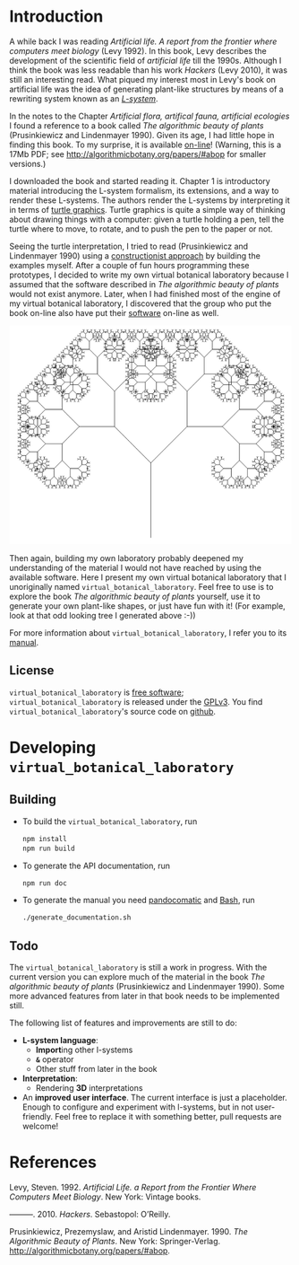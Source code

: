 Introduction
============

A while back I was reading *Artificial life. A report from the frontier where computers meet biology* (Levy 1992). In this book, Levy describes the development of the scientific field of *artificial life* till the 1990s. Although I think the book was less readable than his work *Hackers* (Levy 2010), it was still an interesting read. What piqued my interest most in Levy's book on artificial life was the idea of generating plant-like structures by means of a rewriting system known as an *[L-system](https://en.wikipedia.org/wiki/L-system)*.

In the notes to the Chapter *Artificial flora, artifical fauna, artificial ecologies* I found a reference to a book called *The algorithmic beauty of plants* (Prusinkiewicz and Lindenmayer 1990). Given its age, I had little hope in finding this book. To my surprise, it is available [on-line](http://algorithmicbotany.org/papers/abop/abop.pdf)! (Warning, this is a 17Mb PDF; see <http://algorithmicbotany.org/papers/#abop> for smaller versions.)

I downloaded the book and started reading it. Chapter 1 is introductory material introducing the L-system formalism, its extensions, and a way to render these L-systems. The authors render the L-systems by interpreting it in terms of [turtle graphics](https://en.wikipedia.org/wiki/Turtle_graphics). Turtle graphics is quite a simple way of thinking about drawing things with a computer: given a turtle holding a pen, tell the turtle where to move, to rotate, and to push the pen to the paper or not.

Seeing the turtle interpretation, I tried to read (Prusinkiewicz and Lindenmayer 1990) using a [constructionist approach](https://en.wikipedia.org/wiki/Constructionism_(learning_theory)) by building the examples myself. After a couple of fun hours programming these prototypes, I decided to write my own virtual botanical laboratory because I assumed that the software described in *The algorithmic beauty of plants* would not exist anymore. Later, when I had finished most of the engine of my virtual botanical laboratory, I discovered that the group who put the book on-line also have put their [software](http://algorithmicbotany.org/virtual_laboratory/) on-line as well.

![How much fun: I generated an odd looking tree!](images/generated_tree.png)

Then again, building my own laboratory probably deepened my understanding of the material I would not have reached by using the available software. Here I present my own virtual botanical laboratory that I unoriginally named `virtual_botanical_laboratory`. Feel free to use is to explore the book *The algorithmic beauty of plants* yourself, use it to generate your own plant-like shapes, or just have fun with it! (For example, look at that odd looking tree I generated above :-))

For more information about `virtual_botanical_laboratory`, I refer you to its [manual](https://heerdebeer.org/Software/virtual_botanical_laboratory/).

License
-------

`virtual_botanical_laboratory` is [free software](https://www.gnu.org/philosophy/free-sw.en.html); `virtual_botanical_laboratory` is released under the [GPLv3](https://www.gnu.org/licenses/gpl-3.0.en.html). You find `virtual_botanical_laboratory`'s source code on [github](https://github.com/htdebeer/virtual_botanical_laboratory).

Developing `virtual_botanical_laboratory`
=========================================

Building
--------

-   To build the `virtual_botanical_laboratory`, run

    ``` bash
    npm install
    npm run build
    ```

-   To generate the API documentation, run

    ``` bash
    npm run doc
    ```

-   To generate the manual you need [pandocomatic](https://heerdebeer.org/Software/markdown/pandocomatic/) and [Bash](https://www.gnu.org/software/bash/), run

    ``` bash
    ./generate_documentation.sh
    ```

Todo
----

The `virtual_botanical_laboratory` is still a work in progress. With the current version you can explore much of the material in the book *The algorithmic beauty of plants* (Prusinkiewicz and Lindenmayer 1990). Some more advanced features from later in that book needs to be implemented still.

The following list of features and improvements are still to do:

-   **L-system language**:
    -   **Import**ing other l-systems
    -   **`&`** operator
    -   Other stuff from later in the book
-   **Interpretation**:
    -   Rendering **3D** interpretations
-   An **improved user interface**. The current interface is just a placeholder. Enough to configure and experiment with l-systems, but in not user-friendly. Feel free to replace it with something better, pull requests are welcome!

References
==========

Levy, Steven. 1992. *Artificial Life. a Report from the Frontier Where Computers Meet Biology*. New York: Vintage books.

———. 2010. *Hackers*. Sebastopol: O’Reilly.

Prusinkiewicz, Prezemyslaw, and Aristid Lindenmayer. 1990. *The Algorithmic Beauty of Plants*. New York: Springer-Verlag. <http://algorithmicbotany.org/papers/#abop>.
